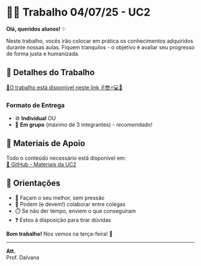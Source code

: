 # 🧑‍🏫 Trabalho 04/07/25 - UC2

**Olá, queridos alunos!** ✨

Neste trabalho, vocês irão colocar em prática os conhecimentos adquiridos durante nossas aulas. Fiquem tranquilos - o objetivo é avaliar seu progresso de forma justa e humanizada.

## 📝 Detalhes do Trabalho
[🔗O trabalho está disponível neste link ✌😎⚡💻👀](https://trabalho-khaki-iota.vercel.app/)

### Formato de Entrega
- ⚙️ **Individual** OU  
- 👥 **Em grupo** (máximo de 3 integrantes) - *recomendado!*



## 🔗 Materiais de Apoio
Todo o conteúdo necessário está disponível em:  
[🔗 GitHub - Materiais da UC2](https://github.com/DalvanaRibeiro/UC2-TDS251TPSG---Introducao-a-algoritmos/blob/main/Aulas/Aulas.md)

## 💬 Orientações
- 🧠 Façam o seu melhor, sem pressão
- 🤝 Podem (e devem!) colaborar entre colegas
- ⏱️ Se não der tempo, enviem o que conseguiram
- ❓ Estou à disposição para tirar dúvidas

**Bom trabalho!** Nos vemos na terça-feira! 👋

---

**Att.**  
Prof. Dalvana 

